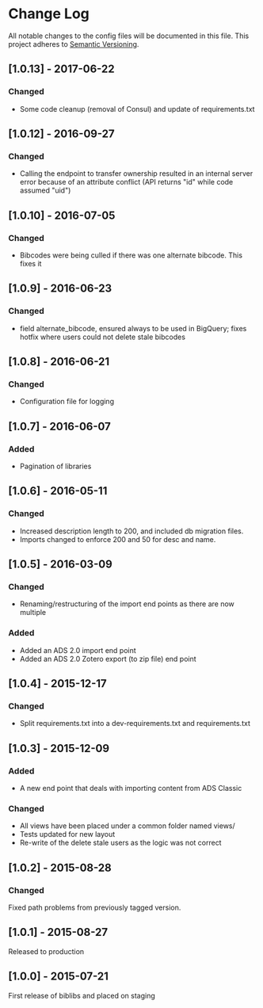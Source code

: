 # Change Log
All notable changes to the config files will be documented in this file.
This project adheres to [Semantic Versioning](http://semver.org/).
## [1.0.13] - 2017-06-22
### Changed
* Some code cleanup (removal of Consul) and update of requirements.txt

## [1.0.12] - 2016-09-27
### Changed
  * Calling the endpoint to transfer ownership resulted in an internal server error because of an attribute conflict (API returns "id" while code assumed "uid")

## [1.0.10] - 2016-07-05
### Changed
  * Bibcodes were being culled if there was one alternate bibcode. This fixes it

## [1.0.9] - 2016-06-23
### Changed
  * field alternate_bibcode, ensured always to be used in BigQuery; fixes hotfix where users could not delete stale bibcodes

## [1.0.8] - 2016-06-21
### Changed
  * Configuration file for logging

## [1.0.7] - 2016-06-07
### Added
  * Pagination of libraries

## [1.0.6] - 2016-05-11
### Changed
  * Increased description length to 200, and included db migration files.
  * Imports changed to enforce 200 and 50 for desc and name.

## [1.0.5] - 2016-03-09
### Changed
  * Renaming/restructuring of the import end points as there are now multiple

### Added

  * Added an ADS 2.0 import end point
  * Added an ADS 2.0 Zotero export (to zip file) end point

## [1.0.4] - 2015-12-17
### Changed

  * Split requirements.txt into a dev-requirements.txt and requirements.txt

## [1.0.3] - 2015-12-09
### Added

  * A new end point that deals with importing content from ADS Classic

### Changed

  * All views have been placed under a common folder named views/
  * Tests updated for new layout
  * Re-write of the delete stale users as the logic was not correct

## [1.0.2] - 2015-08-28
### Changed

Fixed path problems from previously tagged version.

## [1.0.1] - 2015-08-27
Released to production

## [1.0.0] - 2015-07-21

First release of biblibs and placed on staging


